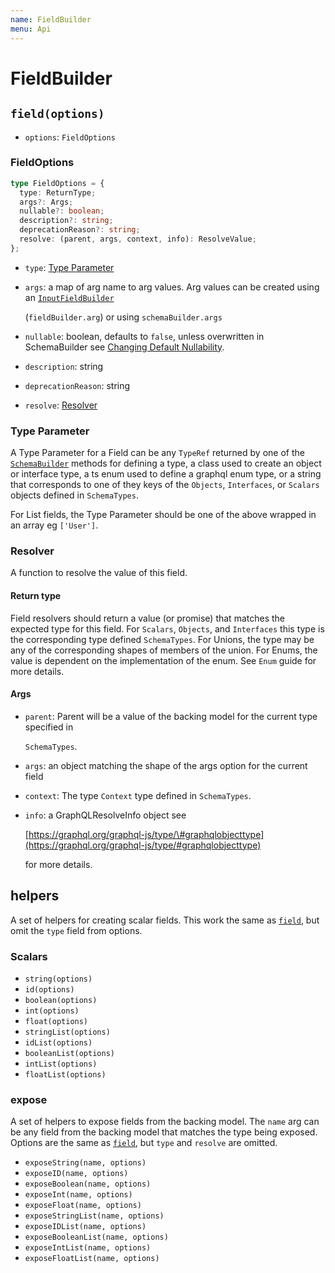 ```yaml
---
name: FieldBuilder
menu: Api
---
```


# FieldBuilder

## `field(options)`

- `options`: `FieldOptions`

### FieldOptions

```typescript
type FieldOptions = {
  type: ReturnType;
  args?: Args;
  nullable?: boolean;
  description?: string;
  deprecationReason?: string;
  resolve: (parent, args, context, info): ResolveValue;
};
```

- `type`: [Type Parameter](field-builder.md#type-parameter)
- `args`: a map of arg name to arg values. Arg values can be created using an
  [`InputFieldBuilder`](input-field-builder.md)

  \(`fieldBuilder.arg`\) or using `schemaBuilder.args`

- `nullable`: boolean, defaults to `false`, unless overwritten in SchemaBuilder see
  [Changing Default Nullability](../guide/changing-default-nullability.md).
- `description`: string
- `deprecationReason`: string
- `resolve`: [Resolver](field-builder.md#resolver)

### Type Parameter

A Type Parameter for a Field can be any `TypeRef` returned by one of the
[`SchemaBuilder`](https://github.com/hayes/giraphql/tree/a813922505511a8b5971e4f2dcd9592dd9b98e30/docs/api/guide/schema-builder.md)
methods for defining a type, a class used to create an object or interface type, a ts enum used to
define a graphql enum type, or a string that corresponds to one of they keys of the `Objects`,
`Interfaces`, or `Scalars` objects defined in `SchemaTypes`.

For List fields, the Type Parameter should be one of the above wrapped in an array eg `['User']`.

### Resolver

A function to resolve the value of this field.

#### Return type

Field resolvers should return a value \(or promise\) that matches the expected type for this field.
For `Scalars`, `Objects`, and `Interfaces` this type is the corresponding type defined
`SchemaTypes`. For Unions, the type may be any of the corresponding shapes of members of the union.
For Enums, the value is dependent on the implementation of the enum. See `Enum` guide for more
details.

#### Args

- `parent`: Parent will be a value of the backing model for the current type specified in

  `SchemaTypes`.

- `args`: an object matching the shape of the args option for the current field
- `context`: The type `Context` type defined in `SchemaTypes`.
- `info`: a GraphQLResolveInfo object see

  [https://graphql.org/graphql-js/type/\#graphqlobjecttype](https://graphql.org/graphql-js/type/#graphqlobjecttype)

  for more details.

## helpers

A set of helpers for creating scalar fields. This work the same as
[`field`](field-builder.md#fieldoptions), but omit the `type` field from options.

### Scalars

- `string(options)`
- `id(options)`
- `boolean(options)`
- `int(options)`
- `float(options)`
- `stringList(options)`
- `idList(options)`
- `booleanList(options)`
- `intList(options)`
- `floatList(options)`

### expose

A set of helpers to expose fields from the backing model. The `name` arg can be any field from the
backing model that matches the type being exposed. Options are the same as
[`field`](field-builder.md#fieldoptions), but `type` and `resolve` are omitted.

- `exposeString(name, options)`
- `exposeID(name, options)`
- `exposeBoolean(name, options)`
- `exposeInt(name, options)`
- `exposeFloat(name, options)`
- `exposeStringList(name, options)`
- `exposeIDList(name, options)`
- `exposeBooleanList(name, options)`
- `exposeIntList(name, options)`
- `exposeFloatList(name, options)`

